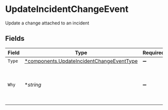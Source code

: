 # UpdateIncidentChangeEvent

Update a change attached to an incident


## Fields

| Field                                                                                                 | Type                                                                                                  | Required                                                                                              | Description                                                                                           |
| ----------------------------------------------------------------------------------------------------- | ----------------------------------------------------------------------------------------------------- | ----------------------------------------------------------------------------------------------------- | ----------------------------------------------------------------------------------------------------- |
| `Type`                                                                                                | [*components.UpdateIncidentChangeEventType](../../models/components/updateincidentchangeeventtype.md) | :heavy_minus_sign:                                                                                    | N/A                                                                                                   |
| `Why`                                                                                                 | **string*                                                                                             | :heavy_minus_sign:                                                                                    | A short description about why this change event is related                                            |